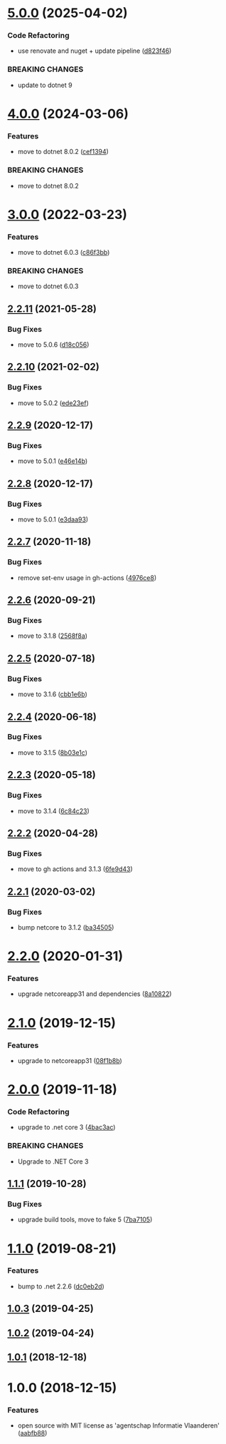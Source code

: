 # [5.0.0](https://github.com/informatievlaanderen/trim-string-jsonconverter/compare/v4.0.0...v5.0.0) (2025-04-02)


### Code Refactoring

* use renovate and nuget + update pipeline ([d823f46](https://github.com/informatievlaanderen/trim-string-jsonconverter/commit/d823f4632f9638bd7df49959f7187df0b67961fe))


### BREAKING CHANGES

* update to dotnet 9

# [4.0.0](https://github.com/informatievlaanderen/trim-string-jsonconverter/compare/v3.0.0...v4.0.0) (2024-03-06)


### Features

* move to dotnet 8.0.2 ([cef1394](https://github.com/informatievlaanderen/trim-string-jsonconverter/commit/cef13949150f4c3d19cf5c96c9af0abef4cf2e3b))


### BREAKING CHANGES

* move to dotnet 8.0.2

# [3.0.0](https://github.com/informatievlaanderen/trim-string-jsonconverter/compare/v2.2.11...v3.0.0) (2022-03-23)


### Features

* move to dotnet 6.0.3 ([c86f3bb](https://github.com/informatievlaanderen/trim-string-jsonconverter/commit/c86f3bbdfb53dbb368bd1f81eb155f4cead22ae0))


### BREAKING CHANGES

* move to dotnet 6.0.3

## [2.2.11](https://github.com/informatievlaanderen/trim-string-jsonconverter/compare/v2.2.10...v2.2.11) (2021-05-28)


### Bug Fixes

* move to 5.0.6 ([d18c056](https://github.com/informatievlaanderen/trim-string-jsonconverter/commit/d18c056f813de656244ad6837f03ce421939d900))

## [2.2.10](https://github.com/informatievlaanderen/trim-string-jsonconverter/compare/v2.2.9...v2.2.10) (2021-02-02)


### Bug Fixes

* move to 5.0.2 ([ede23ef](https://github.com/informatievlaanderen/trim-string-jsonconverter/commit/ede23eff82ac8938a265836e370d5a32bc542a04))

## [2.2.9](https://github.com/informatievlaanderen/trim-string-jsonconverter/compare/v2.2.8...v2.2.9) (2020-12-17)


### Bug Fixes

* move to 5.0.1 ([e46e14b](https://github.com/informatievlaanderen/trim-string-jsonconverter/commit/e46e14b3832ea3fa5fa744eb09a8c9b3bff24ed0))

## [2.2.8](https://github.com/informatievlaanderen/trim-string-jsonconverter/compare/v2.2.7...v2.2.8) (2020-12-17)


### Bug Fixes

* move to 5.0.1 ([e3daa93](https://github.com/informatievlaanderen/trim-string-jsonconverter/commit/e3daa93fa2d221285d3f8896c68964571ecef808))

## [2.2.7](https://github.com/informatievlaanderen/trim-string-jsonconverter/compare/v2.2.6...v2.2.7) (2020-11-18)


### Bug Fixes

* remove set-env usage in gh-actions ([4976ce8](https://github.com/informatievlaanderen/trim-string-jsonconverter/commit/4976ce83b568d55d1dca9fbe0f468f6c4db48522))

## [2.2.6](https://github.com/informatievlaanderen/trim-string-jsonconverter/compare/v2.2.5...v2.2.6) (2020-09-21)


### Bug Fixes

* move to 3.1.8 ([2568f8a](https://github.com/informatievlaanderen/trim-string-jsonconverter/commit/2568f8a901a965405be1121ab12b9f48211cf2fa))

## [2.2.5](https://github.com/informatievlaanderen/trim-string-jsonconverter/compare/v2.2.4...v2.2.5) (2020-07-18)


### Bug Fixes

* move to 3.1.6 ([cbb1e6b](https://github.com/informatievlaanderen/trim-string-jsonconverter/commit/cbb1e6beee01078cf3c00f99c8ba178cead8b85f))

## [2.2.4](https://github.com/informatievlaanderen/trim-string-jsonconverter/compare/v2.2.3...v2.2.4) (2020-06-18)


### Bug Fixes

* move to 3.1.5 ([8b03e1c](https://github.com/informatievlaanderen/trim-string-jsonconverter/commit/8b03e1c0becacdf5d4a39f0b941d5c3b83994f5c))

## [2.2.3](https://github.com/informatievlaanderen/trim-string-jsonconverter/compare/v2.2.2...v2.2.3) (2020-05-18)


### Bug Fixes

* move to 3.1.4 ([6c84c23](https://github.com/informatievlaanderen/trim-string-jsonconverter/commit/6c84c2334d09f8e89a696b875c7ee1278d2dc34f))

## [2.2.2](https://github.com/informatievlaanderen/trim-string-jsonconverter/compare/v2.2.1...v2.2.2) (2020-04-28)


### Bug Fixes

* move to gh actions and 3.1.3 ([6fe9d43](https://github.com/informatievlaanderen/trim-string-jsonconverter/commit/6fe9d4371e6a208183b45c1ba630c6777e0b9a35))

## [2.2.1](https://github.com/informatievlaanderen/trim-string-jsonconverter/compare/v2.2.0...v2.2.1) (2020-03-02)


### Bug Fixes

* bump netcore to 3.1.2 ([ba34505](https://github.com/informatievlaanderen/trim-string-jsonconverter/commit/ba34505f8d66fefdf44d403430c85845c15704d0))

# [2.2.0](https://github.com/informatievlaanderen/trim-string-jsonconverter/compare/v2.1.0...v2.2.0) (2020-01-31)


### Features

* upgrade netcoreapp31 and dependencies ([8a10822](https://github.com/informatievlaanderen/trim-string-jsonconverter/commit/8a10822c67b80e5f091dfdf95be38fefca8a5a03))

# [2.1.0](https://github.com/informatievlaanderen/trim-string-jsonconverter/compare/v2.0.0...v2.1.0) (2019-12-15)


### Features

* upgrade to netcoreapp31 ([08f1b8b](https://github.com/informatievlaanderen/trim-string-jsonconverter/commit/08f1b8be7370314a1c8f206ddaa2082e6e251a60))

# [2.0.0](https://github.com/informatievlaanderen/trim-string-jsonconverter/compare/v1.1.1...v2.0.0) (2019-11-18)


### Code Refactoring

* upgrade to .net core 3 ([4bac3ac](https://github.com/informatievlaanderen/trim-string-jsonconverter/commit/4bac3ac))


### BREAKING CHANGES

* Upgrade to .NET Core 3

## [1.1.1](https://github.com/informatievlaanderen/trim-string-jsonconverter/compare/v1.1.0...v1.1.1) (2019-10-28)


### Bug Fixes

* upgrade build tools, move to fake 5 ([7ba7105](https://github.com/informatievlaanderen/trim-string-jsonconverter/commit/7ba7105))

# [1.1.0](https://github.com/informatievlaanderen/trim-string-jsonconverter/compare/v1.0.3...v1.1.0) (2019-08-21)


### Features

* bump to .net 2.2.6 ([dc0eb2d](https://github.com/informatievlaanderen/trim-string-jsonconverter/commit/dc0eb2d))

## [1.0.3](https://github.com/informatievlaanderen/trim-string-jsonconverter/compare/v1.0.2...v1.0.3) (2019-04-25)

## [1.0.2](https://github.com/informatievlaanderen/trim-string-jsonconverter/compare/v1.0.1...v1.0.2) (2019-04-24)

## [1.0.1](https://github.com/informatievlaanderen/trim-string-jsonconverter/compare/v1.0.0...v1.0.1) (2018-12-18)

# 1.0.0 (2018-12-15)


### Features

* open source with MIT license as 'agentschap Informatie Vlaanderen' ([aabfb88](https://github.com/informatievlaanderen/trim-string-jsonconverter/commit/aabfb88))

